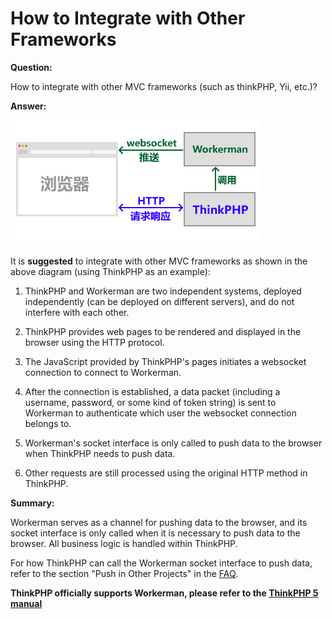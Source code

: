 # How to Integrate with Other Frameworks
**Question:**

How to integrate with other MVC frameworks (such as thinkPHP, Yii, etc.)?

**Answer:**

![workerman-thinkphp](../images/workerman-work-with-thinkphp.png)

It is **suggested** to integrate with other MVC frameworks as shown in the above diagram (using ThinkPHP as an example):

1. ThinkPHP and Workerman are two independent systems, deployed independently (can be deployed on different servers), and do not interfere with each other.

2. ThinkPHP provides web pages to be rendered and displayed in the browser using the HTTP protocol.

3. The JavaScript provided by ThinkPHP's pages initiates a websocket connection to connect to Workerman.

4. After the connection is established, a data packet (including a username, password, or some kind of token string) is sent to Workerman to authenticate which user the websocket connection belongs to.

5. Workerman's socket interface is only called to push data to the browser when ThinkPHP needs to push data.

6. Other requests are still processed using the original HTTP method in ThinkPHP.

**Summary:**

Workerman serves as a channel for pushing data to the browser, and its socket interface is only called when it is necessary to push data to the browser. All business logic is handled within ThinkPHP.

For how ThinkPHP can call the Workerman socket interface to push data, refer to the section "Push in Other Projects" in the [FAQ](push-in-other-project.md).

**ThinkPHP officially supports Workerman, please refer to the [ThinkPHP 5 manual](https://www.kancloud.cn/manual/thinkphp5/235128)**
